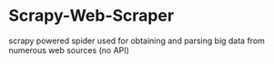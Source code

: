 # Scrapy-Web-Scraper
scrapy powered spider used for obtaining and parsing big data from numerous web sources (no API)
